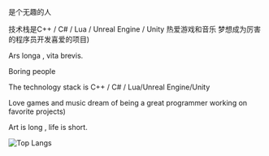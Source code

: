 是个无趣的人

技术栈是C++ / C# / Lua / Unreal Engine / Unity 热爱游戏和音乐 梦想成为厉害的程序员开发喜爱的项目)

Ars longa , vita brevis.

Boring people

The technology stack is C++ / C# / Lua/Unreal Engine/Unity

Love games and music dream of being a great programmer working on favorite projects)

Art is long , life is short.

![Top Langs](https://github-readme-stats.vercel.app/api/top-langs/?username=Courtshipfy&layout=compact&theme=radical&locale=cn)


